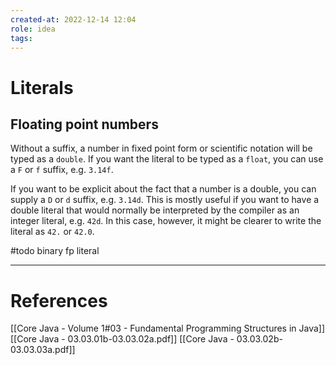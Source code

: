 ```yaml
---
created-at: 2022-12-14 12:04
role: idea
tags: 
---
```


# Literals


## Floating point numbers
Without a suffix, a number in fixed point form or scientific notation will be typed as a `double`. If you want the literal to be typed as a `float`, you can use a `F` or `f` suffix, e.g. `3.14f`.

If you want to be explicit about the fact that a number is a double, you can supply a `D` or `d` suffix, e.g. `3.14d`. This is mostly useful if you want to have a double literal that would normally be interpreted by the compiler as an integer literal, e.g. `42d`. In this case, however, it might be clearer to write the literal as `42.` or `42.0`.

#todo binary fp literal



---
# References

[[Core Java - Volume 1#03 - Fundamental Programming Structures in Java]]
[[Core Java - 03.03.01b-03.03.02a.pdf]]
[[Core Java - 03.03.02b-03.03.03a.pdf]]
